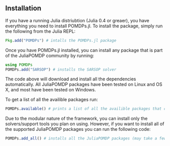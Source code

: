 ## Installation

If you have a running Julia distriubtion (Julia 0.4 or greaer), you have everything you need to install POMDPs.jl. To install the package, simply
run the following from the Julia REPL:
```julia
Pkg.add("POMDPs") # intalls the POMDPs.jl package
```

Once you have POMDPs.jl installed, you can install any package that is part of the JuliaPOMDP community by running:
```julia
using POMDPs
POMDPs.add("SARSOP") # installs the SARSOP solver
```

The code above will download and install all the dependencies automatically. All JuliaPOMDP packages have been tested on
Linux and OS X, and most have been tested on Windows. 

To get a list of all the availible packages run:
```julia
POMDPs.available() # prints a list of all the availible packages that can be installed with POMDPs.add
```

Due to the modular nature of the framework, you can install only the solvers/support tools you plan on using. However,
if you want to install all of the supported JuliaPOMDP packages you can run the following code:

```julia
POMDPs.add_all() # installs all the JuliaPOMDP packages (may take a few minutes)
```
